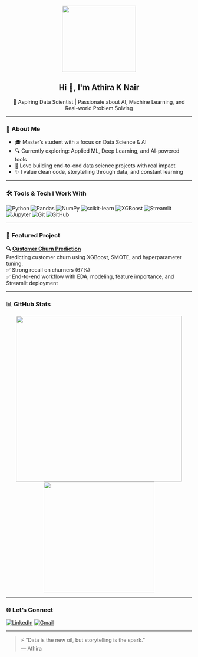  <!-- 👩🏻 Personal GitHub Profile README for Athira K Nair -->

<p align="center">
  <img src="https://media.giphy.com/media/26tPplGWjN0xLybiU/giphy.gif" width="200" height="180"/>
</p>

<h2 align="center">Hi 👋, I'm Athira K Nair</h2>

<p align="center">
  🚀 Aspiring Data Scientist | Passionate about AI, Machine Learning, and Real-world Problem Solving  
</p>

---

### 🌟 About Me

- 🎓 Master’s student with a focus on Data Science & AI
- 🔍 Currently exploring: Applied ML, Deep Learning, and AI-powered tools
- 🧠 Love building end-to-end data science projects with real impact
- ✨ I value clean code, storytelling through data, and constant learning

---

### 🛠️ Tools & Tech I Work With

![Python](https://img.shields.io/badge/-Python-333?style=flat&logo=python)
![Pandas](https://img.shields.io/badge/-Pandas-150458?style=flat&logo=pandas)
![NumPy](https://img.shields.io/badge/-NumPy-013243?style=flat&logo=numpy)
![scikit-learn](https://img.shields.io/badge/-Scikit--Learn-F7931E?style=flat&logo=scikit-learn)
![XGBoost](https://img.shields.io/badge/-XGBoost-FF6600?style=flat)
![Streamlit](https://img.shields.io/badge/-Streamlit-FF4B4B?style=flat&logo=streamlit)
![Jupyter](https://img.shields.io/badge/-Jupyter-F37626?style=flat&logo=jupyter)
![Git](https://img.shields.io/badge/-Git-F05032?style=flat&logo=git)
![GitHub](https://img.shields.io/badge/-GitHub-181717?style=flat&logo=github)

---

### 📂 Featured Project

**🔍 [Customer Churn Prediction](https://github.com/athiraknair/customer-churn-prediction)**  
Predicting customer churn using XGBoost, SMOTE, and hyperparameter tuning.  
✅ Strong recall on churners (67%)  
✅ End-to-end workflow with EDA, modeling, feature importance, and Streamlit deployment

---

### 📊 GitHub Stats

<p align="center">
  <img src="https://github-readme-stats.vercel.app/api?username=athiraknair&show_icons=true&theme=vue-dark&hide=stars" width="450"/>
  <img src="https://github-readme-stats.vercel.app/api/top-langs/?username=athiraknair&layout=compact&theme=vue-dark" width="300"/>
</p>

---

### 🌐 Let’s Connect

[![LinkedIn](https://img.shields.io/badge/-LinkedIn-blue?style=flat-square&logo=linkedin)](https://www.linkedin.com/in/your-linkedin-here)
[![Gmail](https://img.shields.io/badge/-athiraknair@email.com-D14836?style=flat-square&logo=gmail&logoColor=white)](mailto:your-email@example.com)

---

> ⚡ “Data is the new oil, but storytelling is the spark.”  
> — Athira
